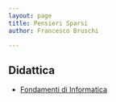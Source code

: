 ```yaml
---
layout: page
title: Pensieri Sparsi
author: Francesco Bruschi

---
```


## Didattica

- [Fondamenti di Informatica](didattica/fondamenti)

<!--## Progetti-->

<!--- [Codelab](progetti/codelab)-->
<!--- [MoKa](progetti/moka)-->
<!--- [Continuous](progetti/continuous)-->
<!--- [Controlled Execution](progetti)-->
